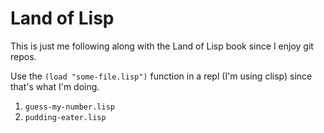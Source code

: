 Land of Lisp
============

This is just me following along with the Land of Lisp book since I enjoy git repos.

Use the `(load "some-file.lisp")` function in a repl (I'm using clisp) since that's what I'm doing.

1. `guess-my-number.lisp`
2. `pudding-eater.lisp`